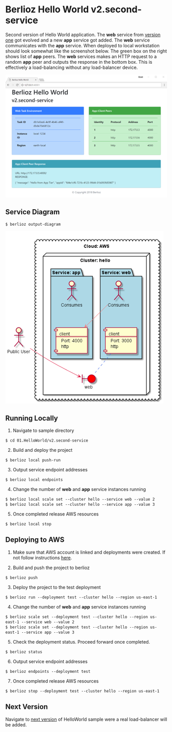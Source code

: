 # Berlioz Hello World v2.second-service

Second version of Hello World application. The **web** service from [version one](../v1.basic) got evolved and a new **app** service got added. The **web** service communicates with the **app** service. When deployed to local workstation should look somewhat like the
screenshot below. The green box on the right shows list of **app** peers. The **web** services makes an HTTP request to a random **app** peer and outputs the response in the bottom box. This is effectively a load-balancing without any load-balancer device.

![v2.second-service Screenshot](screenshot.png)

## Service Diagram
```
$ berlioz output-diagram
```
![v2.second-service Diagram](diagram.png)

## Running Locally

1. Navigate to sample directory
```
$ cd 01.HelloWorld/v2.second-service
```

2. Build and deploy the project
```
$ berlioz local push-run
```

3. Output service endpoint addresses
```
$ berlioz local endpoints
```

4. Change the number of **web** and **app** service instances running
```
$ berlioz local scale set --cluster hello --service web --value 2
$ berlioz local scale set --cluster hello --service app --value 3
```

5. Once completed release AWS resources
```
$ berlioz local stop
```

## Deploying to AWS

1. Make sure that AWS account is linked and deployments were created. If not follow instructions [here](../../README.md).

2. Build and push the project to berlioz
```
$ berlioz push
```

3. Deploy the project to the test deployment
```
$ berlioz run --deployment test --cluster hello --region us-east-1
```

4. Change the number of **web** and **app** service instances running
```
$ berlioz scale set --deployment test --cluster hello --region us-east-1 --service web --value 2
$ berlioz scale set --deployment test --cluster hello --region us-east-1 --service app --value 3
```

5. Check the deployment status. Proceed forward once completed.
```
$ berlioz status
```

6. Output service endpoint addresses
```
$ berlioz endpoints --deployment test
```

7. Once completed release AWS resources
```
$ berlioz stop --deployment test --cluster hello --region us-east-1
```

## Next Version
Navigate to [next version](../v3.load-balancer) of HelloWorld sample were a real load-balancer will be added.
